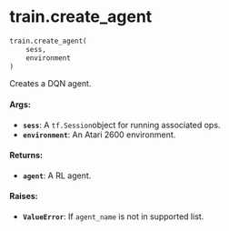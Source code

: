 <div itemscope itemtype="http://developers.google.com/ReferenceObject">
<meta itemprop="name" content="train.create_agent" />
<meta itemprop="path" content="stable" />
</div>

# train.create_agent

```python
train.create_agent(
    sess,
    environment
)
```

Creates a DQN agent.

#### Args:

*   <b>`sess`</b>: A `tf.Session`object for running associated ops.
*   <b>`environment`</b>: An Atari 2600 environment.

#### Returns:

*   <b>`agent`</b>: A RL agent.

#### Raises:

*   <b>`ValueError`</b>: If `agent_name` is not in supported list.
